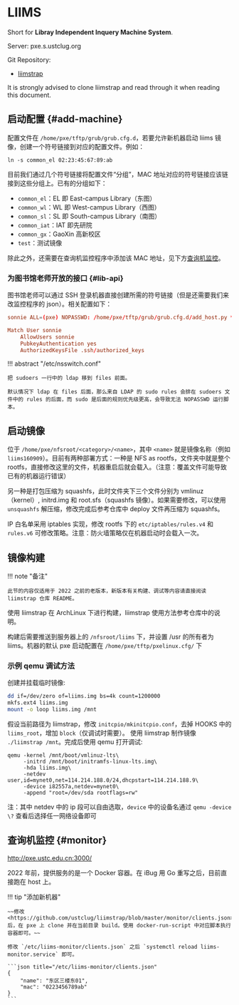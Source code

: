 # LIIMS

Short for **Libray Independent Inquery Machine System**.

Server: pxe.s.ustclug.org

Git Repository:

- [liimstrap](https://github.com/ustclug/liimstrap)

It is strongly advised to clone liimstrap and read through it when reading this document.

## 启动配置 {#add-machine}

配置文件在 `/home/pxe/tftp/grub/grub.cfg.d`，若要允许新机器启动 liims 镜像，创建一个符号链接到对应的配置文件。例如：

```shell
ln -s common_el 02:23:45:67:89:ab
```

目前我们通过几个符号链接将配置文件“分组”，MAC 地址对应的符号链接应该链接到这些分组上。已有的分组如下：

- `common_el`：EL 即 East-campus Library（东图）
- `common_wl`：WL 即 West-campus Library（西图）
- `common_sl`：SL 即 South-campus Library（南图）
- `common_iat`：IAT 即先研院
- `common_gx`：GaoXin 高新校区
- `test`：测试镜像

除此之外，还需要在查询机监控程序中添加该 MAC 地址，见下方[查询机监控](#monitor)。

### 为图书馆老师开放的接口 {#lib-api}

图书馆老师可以通过 SSH 登录机器直接创建所需的符号链接（但是还需要我们来改监控程序的 json）。相关配置如下：

```conf title="/etc/sudoers.d/sonnie"
sonnie ALL=(pxe) NOPASSWD: /home/pxe/tftp/grub/grub.cfg.d/add_host.py *
```

```conf title="/etc/ssh/sshd_config"
Match User sonnie
    AllowUsers sonnie
    PubkeyAuthentication yes
    AuthorizedKeysFile .ssh/authorized_keys
```

!!! abstract "/etc/nsswitch.conf"

    把 sudoers 一行中的 ldap 移到 files 前面。

    默认情况下 ldap 在 files 后面，那么来自 LDAP 的 sudo rules 会排在 sudoers 文件中的 rules 的后面，而 sudo 是后面的规则优先级更高，会导致无法 NOPASSWD 运行脚本。

## 启动镜像

位于 `/home/pxe/nfsroot/<category>/<name>`，其中 `<name>` 就是镜像名称（例如 `liims160909`）。目前有两种部署方式：一种是 NFS as rootfs，文件夹中就是整个 rootfs，直接修改这里的文件，机器重启后就会载入。（注意：覆盖文件可能导致已有的机器运行错误）

另一种是打包压缩为 squashfs，此时文件夹下三个文件分别为 vmlinuz（kernel）, initrd.img 和 root.sfs（squashfs 镜像）。如果需要修改，可以使用 `unsquashfs` 解压缩，修改完成后参考仓库中 deploy 文件再压缩为 squashfs。

IP 白名单采用 iptables 实现，修改 rootfs 下的 `etc/iptables/rules.v4` 和 `rules.v6` 可修改策略。注意：防火墙策略仅在机器启动时会载入一次。

## 镜像构建

!!! note "备注"

    此节的内容仅适用于 2022 之前的老版本，新版本有关构建、调试等内容请直接阅读 liimstrap 仓库 README。

使用 liimstrap 在 ArchLinux 下进行构建，liimstrap 使用方法参考仓库中的说明。

构建后需要推送到服务器上的 `/nfsroot/liims` 下，并设置 /usr 的所有者为 liims。机器的默认 pxe 启动配置在 `/home/pxe/tftp/pxelinux.cfg/` 下

### 示例 qemu 调试方法

创建并挂载临时镜像:

```sh
dd if=/dev/zero of=liims.img bs=4k count=1200000
mkfs.ext4 liims.img
mount -o loop liims.img /mnt
```

假设当前路径为 liimstrap，修改 `initcpio/mkinitcpio.conf`，去掉 HOOKS 中的 `liims_root`，增加 `block`（仅调试时需要）。 使用 liimstrap 制作镜像 `./liimstrap /mnt`。完成后使用 qemu 打开调试:

```shell
qemu -kernel /mnt/boot/vmlinuz-lts\
     -initrd /mnt/boot/initramfs-linux-lts.img\
     -hda liims.img\
     -netdev user,id=mynet0,net=114.214.188.0/24,dhcpstart=114.214.188.9\
     -device i82557a,netdev=mynet0\
     -append "root=/dev/sda rootflags=rw"
```

注：其中 netdev 中的 ip 段可以自由选取，`device` 中的设备名通过 `qemu -device \?` 查看后选择任一网络设备即可

## 查询机监控 {#monitor}

<http://pxe.ustc.edu.cn:3000/>

2022 年前，提供服务的是一个 Docker 容器。在 iBug 用 Go 重写之后，目前直接跑在 host 上。

!!! tip "添加新机器"

    ~~修改 <https://github.com/ustclug/liimstrap/blob/master/monitor/clients.json> 后，在 pxe 上 clone 并在当前目录 build。使用 docker-run-script 中对应脚本执行容器即可。~~

    修改 `/etc/liims-monitor/clients.json` 之后 `systemctl reload liims-monitor.service` 即可。

    ```json title="/etc/liims-monitor/clients.json"
    {
        "name": "东区三楼东01",
        "mac": "0223456789ab"
    }
    ```
